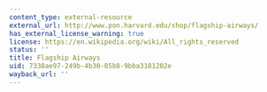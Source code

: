 ```yaml
---
content_type: external-resource
external_url: http://www.pon.harvard.edu/shop/flagship-airways/
has_external_license_warning: true
license: https://en.wikipedia.org/wiki/All_rights_reserved
status: ''
title: Flagship Airways
uid: 7338ae97-249b-4b30-85b8-9bba3181202e
wayback_url: ''
---
```

